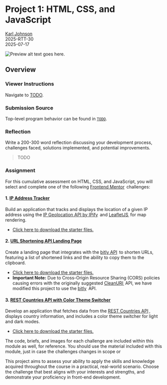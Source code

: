 # Project 1: HTML, CSS, and JavaScript

[Karl Johnson](https://github.com/hirekarl)  
2025-RTT-30  
<time datetime="2025-07-17">2025-07-17</time>  

![Preview alt text goes here.](./preview.png)

## Overview
### Viewer Instructions
Navigate to [TODO]().

### Submission Source
Top-level program behavior can be found in [`TODO`]().

### Reflection
Write a 200-300 word reflection discussing your development process, challenges faced, solutions implemented, and potential improvements.
> TODO

### Assignment

For this cumulative assessment on HTML, CSS, and JavaScript, you will select and complete one of the following [Frontend Mentor](]https://www.frontendmentor.io/)  challenges:

#### 1. [**IP Address Tracker**](https://www.frontendmentor.io/challenges/ip-address-tracker-I8-0yYAH0)
Build an application that tracks and displays the location of a given IP address using the [IP Geolocation API by IPify](https://geo.ipify.org/)  and [LeafletJS ](https://leafletjs.com/) for map rendering.
- [Click here to download the starter files.](https://ps-lms.vercel.app/curriculum-assets/414/ip-address-tracker-master.zip)

#### 2. [**URL Shortening API Landing Page**](https://www.frontendmentor.io/challenges/url-shortening-api-landing-page-2ce3ob-G)
Create a landing page that integrates with the [bitly API](https://dev.bitly.com/)  to shorten URLs, featuring a list of shortened links and the ability to copy them to the clipboard.
- [Click here to download the starter files.](https://ps-lms.vercel.app/curriculum-assets/414/url-shortening-api-master.zip)
- **Important Note:** Due to Cross-Origin Resource Sharing (CORS) policies causing errors with the originally suggested [CleanURI ](https://cleanuri.com/) API, we have modified this project to use the [bitly](https://bitly.com/)  API.

#### 3. [**REST Countries API with Color Theme Switcher**](https://www.frontendmentor.io/challenges/rest-countries-api-with-color-theme-switcher-5cacc469fec04111f7b848ca)
Develop an application that fetches data from the [REST Countries API](https://restcountries.com/) , displays country information, and includes a color theme switcher for light and dark modes.
- [Click here to download the starter files.](https://ps-lms.vercel.app/curriculum-assets/414/rest-countries-api-with-color-theme-switcher-master.zip)

The code, briefs, and images for each challenge are included within this module as well, for reference. You should use the material included with this module, just in case the challenges changes in scope or

This project aims to assess your ability to apply the skills and knowledge acquired throughout the course in a practical, real-world scenario. Choose the challenge that best aligns with your interests and strengths, and demonstrate your proficiency in front-end development.
